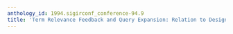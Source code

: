 ```yaml
---
anthology_id: 1994.sigirconf_conference-94.9
title: 'Term Relevance Feedback and Query Expansion: Relation to Design'
---
```


